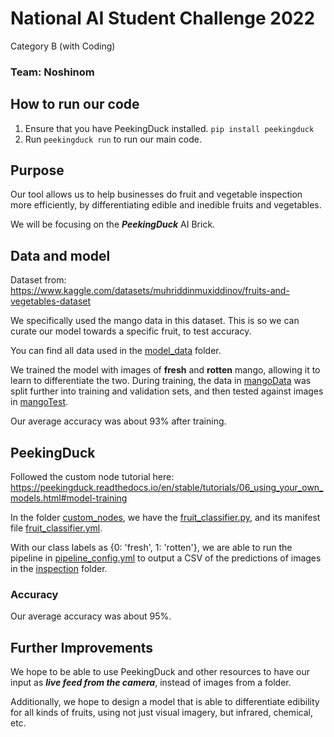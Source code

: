# National AI Student Challenge 2022
Category B (with Coding)
### Team: Noshinom

## How to run our code
1. Ensure that you have PeekingDuck installed. `pip install peekingduck`
2. Run `peekingduck run` to run our main code.

## Purpose
Our tool allows us to help businesses do fruit and vegetable inspection more efficiently, by differentiating edible and inedible fruits and vegetables.

We will be focusing on the ***PeekingDuck*** AI Brick.

## Data and model
Dataset from: https://www.kaggle.com/datasets/muhriddinmuxiddinov/fruits-and-vegetables-dataset

We specifically used the mango data in this dataset. This is so we can curate our model towards a specific fruit, to test accuracy.

You can find all data used in the [model_data](model_data) folder.

We trained the model with images of **fresh** and **rotten** mango, allowing it to learn to differentiate the two. During training, the data in [mangoData](model_data/mangoData/) was split further into training and validation sets, and then tested against images in [mangoTest](model_data/mangoTest/).

Our average accuracy was about 93% after training. 

## PeekingDuck
Followed the custom node tutorial here: https://peekingduck.readthedocs.io/en/stable/tutorials/06_using_your_own_models.html#model-training

In the folder [custom_nodes](custom_nodes), we have the [fruit_classifier.py](src/custom_nodes/model/fruit_classifier.py), and its manifest file [fruit_classifier.yml](src/custom_nodes/configs/model/fruit_classifier.yml).

With our class labels as {0: 'fresh', 1: 'rotten'}, we are able to run the pipeline in [pipeline_config.yml](pipeline_config.yml) to output a CSV of the predictions of images in the [inspection](model_data/inspection) folder.

### Accuracy
Our average accuracy was about 95%.

## Further Improvements
We hope to be able to use PeekingDuck and other resources to have our input as ***live feed from the camera***, instead of images from a folder. 

Additionally, we hope to design a model that is able to differentiate edibility for all kinds of fruits, using not just visual imagery, but infrared, chemical, etc.